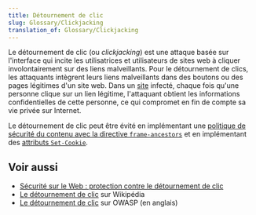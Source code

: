 ```yaml
---
title: Détournement de clic
slug: Glossary/Clickjacking
translation_of: Glossary/Clickjacking
---
```

Le détournement de clic (ou <i lang="en">clickjacking</i>) est une attaque basée sur l'interface qui incite les utilisatrices et utilisateurs de sites web à cliquer involontairement sur des liens malveillants. Pour le détournement de clics, les attaquants intègrent leurs liens malveillants dans des boutons ou des pages légitimes d'un site web. Dans un [site](/fr/docs/Glossary/Site) infecté, chaque fois qu'une personne clique sur un lien légitime, l'attaquant obtient les informations confidentielles de cette personne, ce qui compromet en fin de compte sa vie privée sur Internet.

Le détournement de clic peut être évité en implémentant une [politique de sécurité du contenu avec la directive `frame-ancestors`](/fr/docs/Web/HTTP/Headers/Content-Security-Policy/frame-ancestors) et en implémentant des [attributs `Set-Cookie`](/fr/docs/Web/HTTP/Headers/Set-Cookie#attributs).

## Voir aussi

- [Sécurité sur le Web&nbsp;: protection contre le détournement de clic](/fr/docs/Web/Security#protection_contre_le_détournement_de_clic)
- [Le détournement de clic](https://fr.wikipedia.org/wiki/D%C3%A9tournement_de_clic) sur Wikipédia
- [Le détournement de clic](https://owasp.org/www-community/attacks/Clickjacking) sur OWASP (en anglais)
